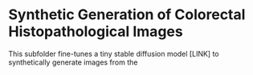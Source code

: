 # Synthetic Generation of Colorectal Histopathological Images

This subfolder fine-tunes a tiny stable diffusion model [LINK] to synthetically generate images from the 